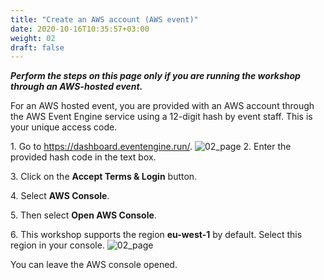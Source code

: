 ```yaml
---
title: "Create an AWS account (AWS event)"
date: 2020-10-16T10:35:57+03:00
weight: 02
draft: false
---
```


__*Perform the steps on this page only if you are running the workshop through an AWS-hosted event.*__

For an AWS hosted event, you are provided with an AWS account through the AWS Event Engine service using a 12-digit hash by event staff. This is your unique access code.

1\. Go to https://dashboard.eventengine.run/.
![02_page](/images/prerequisite/hash.png)
2\. Enter the provided hash code in the text box.
 
3\. Click on the __Accept Terms & Login__ button.
 
4\. Select __AWS Console__.

5\. Then select __Open AWS Console__.

6\. This workshop supports the region __eu-west-1__ by default. Select this region in your console.
![02_page](/images/prerequisite/region.png)

You can leave the AWS console opened. 
